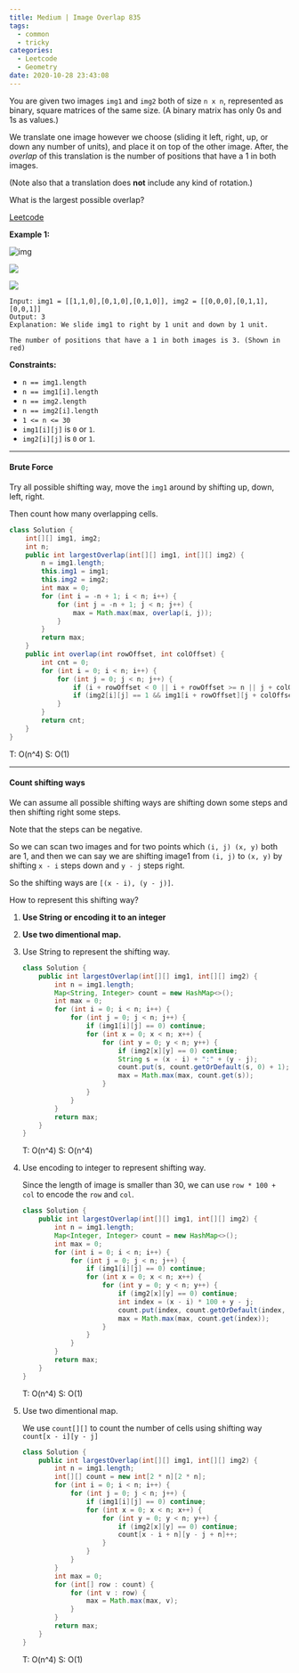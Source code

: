 ```yaml
---
title: Medium | Image Overlap 835
tags:
  - common
  - tricky
categories:
  - Leetcode
  - Geometry
date: 2020-10-28 23:43:08
---
```


You are given two images `img1` and `img2` both of size `n x n`, represented as binary, square matrices of the same size. (A binary matrix has only 0s and 1s as values.)

We translate one image however we choose (sliding it left, right, up, or down any number of units), and place it on top of the other image.  After, the *overlap* of this translation is the number of positions that have a 1 in both images.

(Note also that a translation does **not** include any kind of rotation.)

What is the largest possible overlap?

[Leetcode](https://leetcode.com/problems/image-overlap/)

<!--more-->

**Example 1:**

![img](https://assets.leetcode.com/uploads/2020/09/09/overlap1.jpg)

![](https://assets.leetcode.com/uploads/2020/09/09/overlap_step1.jpg)

![](https://assets.leetcode.com/uploads/2020/09/09/overlap_step2.jpg)

```
Input: img1 = [[1,1,0],[0,1,0],[0,1,0]], img2 = [[0,0,0],[0,1,1],[0,0,1]]
Output: 3
Explanation: We slide img1 to right by 1 unit and down by 1 unit.

The number of positions that have a 1 in both images is 3. (Shown in red)
```

**Constraints:**

- `n == img1.length`
- `n == img1[i].length`
- `n == img2.length`
- `n == img2[i].length`
- `1 <= n <= 30`
- `img1[i][j]` is `0` or `1`.
- `img2[i][j]` is `0` or `1`.

---

#### Brute Force

Try all possible shifting way, move the `img1` around by shifting up, down, left, right.

Then count how many overlapping cells.

```java
class Solution {
    int[][] img1, img2;
    int n;
    public int largestOverlap(int[][] img1, int[][] img2) {
        n = img1.length;
        this.img1 = img1;
        this.img2 = img2;
        int max = 0;
        for (int i = -n + 1; i < n; i++) {
            for (int j = -n + 1; j < n; j++) {
                max = Math.max(max, overlap(i, j));
            }
        }
        return max;
    }
    public int overlap(int rowOffset, int colOffset) {
        int cnt = 0;
        for (int i = 0; i < n; i++) {
            for (int j = 0; j < n; j++) {
                if (i + rowOffset < 0 || i + rowOffset >= n || j + colOffset < 0 || j + colOffset >= n) continue;
                if (img2[i][j] == 1 && img1[i + rowOffset][j + colOffset] == 1) cnt++;
            }
        }
        return cnt;
    }
}
```

T:  O(n^4)			S: O(1)

---

#### Count shifting ways

We can assume all possible shifting ways are shifting down some steps and then shifting right some steps.

Note that the steps can be negative.

So we can scan two images and for two points which `(i, j) (x, y)` both are 1, and then we can say we are shifting image1 from `(i, j)` to `(x, y)` by shifting `x - i` steps down and `y - j` steps right.

So the shifting ways are `[(x - i), (y - j)]`.

How to represent this shifting way?

1. **Use String or encoding it to an integer**
2. **Use two dimentional map.**

1. Use String to represent the shifting way.

   ```java
   class Solution {
       public int largestOverlap(int[][] img1, int[][] img2) {
           int n = img1.length;
           Map<String, Integer> count = new HashMap<>();
           int max = 0;
           for (int i = 0; i < n; i++) {
               for (int j = 0; j < n; j++) {
                   if (img1[i][j] == 0) continue;
                   for (int x = 0; x < n; x++) {
                       for (int y = 0; y < n; y++) {
                           if (img2[x][y] == 0) continue;
                           String s = (x - i) + ":" + (y - j);
                           count.put(s, count.getOrDefault(s, 0) + 1);
                           max = Math.max(max, count.get(s));
                       }
                   }
               }
           }
           return max;
       }
   }
   ```

   T: O(n^4)		S: O(n^4)

2. Use encoding to integer to represent shifting way.

   Since the length of image is smaller than 30, we can use `row * 100 + col` to encode the `row` and `col`.

   ```java
   class Solution {
       public int largestOverlap(int[][] img1, int[][] img2) {
           int n = img1.length;
           Map<Integer, Integer> count = new HashMap<>();
           int max = 0;
           for (int i = 0; i < n; i++) {
               for (int j = 0; j < n; j++) {
                   if (img1[i][j] == 0) continue;
                   for (int x = 0; x < n; x++) {
                       for (int y = 0; y < n; y++) {
                           if (img2[x][y] == 0) continue;
                           int index = (x - i) * 100 + y - j;
                           count.put(index, count.getOrDefault(index, 0) + 1);
                           max = Math.max(max, count.get(index));
                       }
                   }
               }
           }
           return max;
       }
   }
   ```

   T: O(n^4)		S: O(1)

3. Use two dimentional map.

   We use `count[][]` to count the number of cells using shifting way `count[x - i][y - j]`

   ```java
   class Solution {
       public int largestOverlap(int[][] img1, int[][] img2) {
           int n = img1.length;
           int[][] count = new int[2 * n][2 * n];
           for (int i = 0; i < n; i++) {
               for (int j = 0; j < n; j++) {
                   if (img1[i][j] == 0) continue;
                   for (int x = 0; x < n; x++) {
                       for (int y = 0; y < n; y++) {
                           if (img2[x][y] == 0) continue;
                           count[x - i + n][y - j + n]++;
                       }
                   }
               }
           }
           int max = 0;
           for (int[] row : count) {
               for (int v : row) {
                   max = Math.max(max, v);
               }
           }
           return max;
       }
   }
   ```

   T: O(n^4)		S: O(1)

